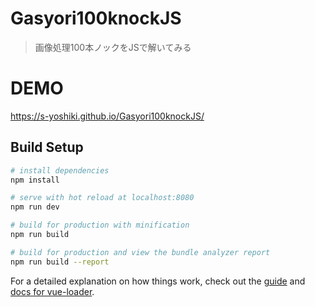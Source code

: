 # Gasyori100knockJS

> 画像処理100本ノックをJSで解いてみる

# DEMO

https://s-yoshiki.github.io/Gasyori100knockJS/

## Build Setup

``` bash
# install dependencies
npm install

# serve with hot reload at localhost:8080
npm run dev

# build for production with minification
npm run build

# build for production and view the bundle analyzer report
npm run build --report
```

For a detailed explanation on how things work, check out the [guide](http://vuejs-templates.github.io/webpack/) and [docs for vue-loader](http://vuejs.github.io/vue-loader).
